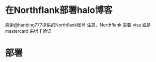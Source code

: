 # 在Northflank部署halo博客
感谢[@hanbing777](https://github.com/hanbing777)提供的Northflank账号
注意，Northflank 需要 visa 或是 mastercard 来绑卡验证
# 部署

